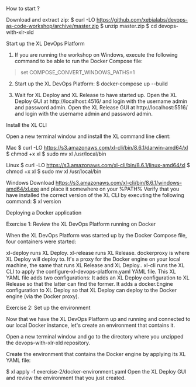 How to start ?

Download and extract zip:
$ curl -LO https://github.com/xebialabs/devops-as-code-workshop/archive/master.zip
$ unzip master.zip
$ cd devops-with-xlr-xld


Start up the XL DevOps Platform

1. If you are running the workshop on Windows, execute the following command to be able to run the Docker Compose file:

> set COMPOSE_CONVERT_WINDOWS_PATHS=1

2. Start up the XL DevOps Platform:
$ docker-compose up --build

3. Wait for XL Deploy and XL Release to have started up. 
Open the XL Deploy GUI at http://localhost:4516/ and login with the username admin and password admin. 
Open the XL Release GUI at http://localhost:5516/ and login with the username admin and password admin.


Install the XL CLI

Open a new terminal window and install the XL command line client:

Mac
$ curl -LO https://s3.amazonaws.com/xl-cli/bin/8.6.1/darwin-amd64/xl
$ chmod +x xl
$ sudo mv xl /usr/local/bin

Linux
$ curl -LO https://s3.amazonaws.com/xl-cli/bin/8.6.1/linux-amd64/xl
$ chmod +x xl
$ sudo mv xl /usr/local/bin

Windows
Download https://s3.amazonaws.com/xl-cli/bin/8.6.1/windows-amd64/xl.exe and place it somewhere on your %PATH%
Verify that you have installed the correct version of the XL CLI by executing the following command:
$ xl version



Deploying a Docker application

Exercise 1: Review the XL DevOps Platform running on Docker

When the XL DevOps Platform was started up by the Docker Compose file, four containers were started:

xl-deploy runs XL Deploy.
xl-release runs XL Release.
dockerproxy is where XL Deploy will deploy to. It's a proxy for the Docker engine on your local machine, the same that runs XL Release and XL Deploy..
xl-cli runs the XL CLI to apply the configure-xl-devops-platform.yaml YAML file. This XL YAML file adds two configurations:
It adds an XL Deploy configuration to XL Release so that the latter can find the former.
It adds a docker.Engine configuration to XL Deploy so that XL Deploy can deploy to the Docker engine (via the Docker proxy).



Exercise 2: Set up the environment


Now that we have the XL DevOps Platform up and running and connected to our local Docker instance, let's create an environment that contains it.

Open a new terminal window and go to the directory where you unzipped the devops-with-xlr-xld repository.

Create the environment that contains the Docker engine by applying its XL YAML file:

$ xl apply -f exercise-2/docker-environment.yaml
Open the XL Deploy GUI and review the environment that you just created.


